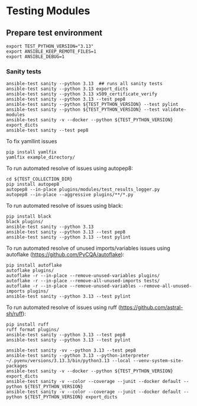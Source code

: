 
# Testing Modules

## Prepare test environment

```shell
export TEST_PYTHON_VERSION="3.13"
export ANSIBLE_KEEP_REMOTE_FILES=1
export ANSIBLE_DEBUG=1

```

### Sanity tests

```shell
ansible-test sanity --python 3.13  ## runs all sanity tests
ansible-test sanity --python 3.13 export_dicts
ansible-test sanity --python 3.13 x509_certificate_verify
ansible-test sanity --python 3.13 --test pep8
ansible-test sanity --python ${TEST_PYTHON_VERSION} --test pylint
ansible-test sanity --python ${TEST_PYTHON_VERSION} --test validate-modules
ansible-test sanity -v --docker --python ${TEST_PYTHON_VERSION} export_dicts
ansible-test sanity --test pep8
```

To fix yamllint issues
```shell
pip install yamlfix
yamlfix example_directory/
```

To run automated resolve of issues using autopep8:

```shell
cd ${TEST_COLLECTION_DIR}
pip install autopep8
autopep8 --in-place plugins/modules/test_results_logger.py
autopep8 --in-place --aggressive plugins/**/*.py
```

To run automated resolve of issues using black:

```shell
pip install black
black plugins/
ansible-test sanity --python 3.13
ansible-test sanity --python 3.13 --test pep8
ansible-test sanity --python 3.13 --test pylint
```

To run automated resolve of unused imports/variables issues using autoflake (https://github.com/PyCQA/autoflake):

```shell
pip install autoflake
autoflake plugins/
autoflake -r --in-place --remove-unused-variables plugins/
autoflake -r --in-place --remove-all-unused-imports tests/
autoflake -r --in-place --remove-unused-variables --remove-all-unused-imports plugins/
ansible-test sanity --python 3.13 --test pylint
```

To run automated resolve of issues using ruff (https://github.com/astral-sh/ruff):

```shell
pip install ruff
ruff format plugins/
ansible-test sanity --python 3.13 --test pep8
ansible-test sanity --python 3.13 --test pylint
```

```shell
ansible-test sanity -vv --python 3.13 --test pep8
ansible-test sanity --python 3.13 --python-interpreter ~/.pyenv/versions/3.13.3/bin/python3.13 --local --venv-system-site-packages
ansible-test sanity -v --docker --python ${TEST_PYTHON_VERSION} export_dicts
ansible-test sanity -v --color --coverage --junit --docker default --python ${TEST_PYTHON_VERSION}
ansible-test sanity -v --color --coverage --junit --docker default --python ${TEST_PYTHON_VERSION} export_dicts
```
